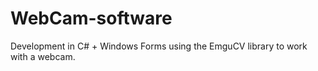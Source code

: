 # WebCam-software
Development in C# + Windows Forms using the EmguCV library to work with a webcam.
